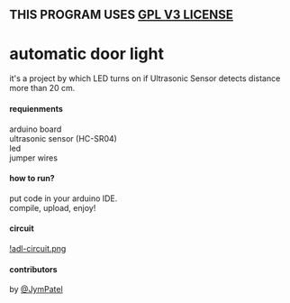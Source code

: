 ## THIS PROGRAM USES [GPL V3 LICENSE](../../LICENSE)

# automatic door light
it's a project by which LED turns on if Ultrasonic Sensor detects distance more than 20 cm.  

#### requienments
arduino board  
ultrasonic sensor (HC-SR04)  
led  
jumper wires  

#### how to run?
put code in your arduino IDE.  
compile, upload, enjoy!

#### circuit
[!adl-circuit.png](data/adl-circuit.png)
#### contributors
by [@JymPatel](https://github.com/JymPatel)  
